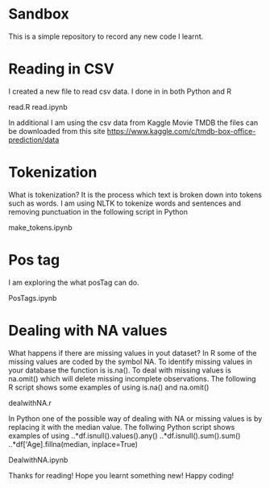# Sandbox
This is a simple repository to record any new code I learnt.

# Reading in CSV
I created a new file to read csv data.
I done in in both Python and R

read.R
read.ipynb

In additional I am using the csv data from Kaggle Movie TMDB
the files can be downloaded from this site 
https://www.kaggle.com/c/tmdb-box-office-prediction/data

# Tokenization

What is tokenization? It is the process which text is broken down into tokens such as words. I am using NLTK to tokenize words and sentences and removing punctuation in the following script in Python

make_tokens.ipynb

# Pos tag
I am exploring the what posTag can do.


PosTags.ipynb

# Dealing with NA values

What happens if there are missing values in yout dataset? In R some of the missing values are coded by the symbol NA. To identify missing values in your database the function is is.na(). To deal with missing values is na.omit() which will delete missing incomplete observations. The following R script shows some examples of using is.na() and na.omit()


dealwithNA.r

In Python one of the possible way of dealing with NA or missing values is by replacing it with the median value. The follwing Python script shows examples of using 
..*df.isnull().values().any()
..*df.isnull().sum().sum()
..*df['Age].fillna(median, inplace=True)

DealwithNA.ipynb

Thanks for reading! Hope you learnt something new! Happy coding!




